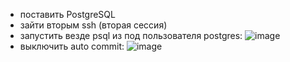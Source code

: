 * поставить PostgreSQL
* зайти вторым ssh (вторая сессия)
* запустить везде psql из под пользователя postgres:
![image](https://user-images.githubusercontent.com/40095258/230610252-b7615df1-530b-47f2-b949-eacc001f69e2.png)
* выключить auto commit:
![image](https://user-images.githubusercontent.com/40095258/230728343-bb100937-e745-497c-b640-2e0d0d6dca9b.png)

